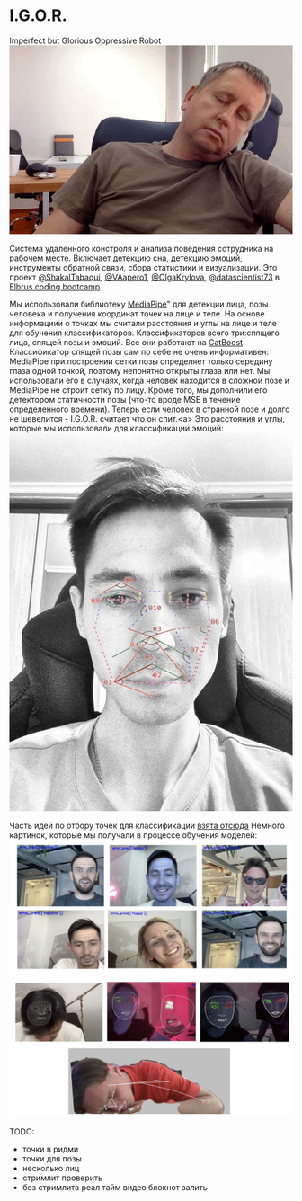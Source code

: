# I.G.O.R.
Imperfect but Glorious Oppressive Robot
![misha_sleeps](images/misha_sleeps.gif)

Система удаленного констроля и анализа поведения сотрудника на рабочем месте. Включает детекцию сна, детекцию эмоций, инструменты обратной связи, сбора статистики и визуализации.
Это проект [@ShakalTabaqui](https://github.com/ShakalTabaqui), [@VAapero1](https://github.com/VAapero1), [@OlgaKrylova](https://github.com/OlgaKrylova), [@datascientist73](https://github.com/datascientist73) в [Elbrus coding bootcamp](https://github.com/Elbrus-DataScience).

Мы использовали библиотеку [MediaPipe](https://google.github.io/mediapipe/)" для детекции лица, позы человека и получения координат точек на лице и теле. На основе информациии о точках мы считали расстояния и углы на лице и теле для обучения классификаторов.
Классификаторов всего три:спящего лица, спящей позы и эмоций. Все они работают на [CatBoost](https://catboost.ai/en/docs/).
Классификатор спящей позы сам по себе не очень информативен: MediaPipe при построении сетки позы определяет только середину глаза одной точкой, поэтому непонятно открыты глаза или нет. Мы использовали его в случаях, когда человек находится в сложной позе и MediaPipe не строит сетку по лицу. Кроме того, мы дополнили его детектором статичности позы (что-то вроде MSE в течение определенного времени). Теперь если человек в странной позе и долго не шевелится - I.G.O.R. считает что он спит.<a\> 
Это расстояния и углы, которые мы использовали для классификации эмоций:
![emo_pic](images/face_scheme_vit.jpeg)

Часть идей по отбору точек для классификации [взята отсюда](https://www.ncbi.nlm.nih.gov/pmc/articles/PMC8828335)
Немного картинок, которые мы получали в процессе обучения моделей:
![emo_pic](images/emotions.png)
![mesh_pic](images/mesh.png)

TODO:
- точки в ридми
- точки для позы
- несколько лиц
- стримлит проверить
- без стримлита реал тайм видео блокнот залить
